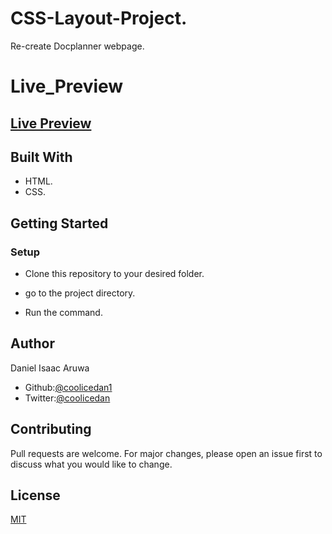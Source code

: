 # CSS-Layout-Project.

Re-create Docplanner webpage.
 

# Live_Preview

 [Live Preview](https://raw.githack.com/coolicedan1/CSS-Layout-Project/develop2/index.html)
- 



## Built With

- HTML.
- CSS.

## Getting Started


### Setup

- Clone this repository to your desired folder.

- go to the project directory.

- Run the command.

## Author
Daniel Isaac Aruwa

- Github:[@coolicedan1](https://github.com/coolicedan1)
- Twitter:[@coolicedan](https://twitter.com/home)



## Contributing

Pull requests are welcome. For major changes, please open an issue first
to discuss what you would like to change.

## License

[MIT](https://choosealicense.com/licenses/mit/)


